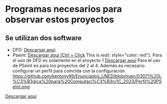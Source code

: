 # Programas necesarios para observar estos proyectos

## Se utilizan dos software

* DFD: <a href="https://dfd.softonic.com/" target="_blank">Descargar aquí</a>
* Pseint: [Descargar aquí (Ctrl + Click](https://pseint.sourceforge.net/)
This is *red*{: style="color: red"}.
Para el uso de DFD es solamente en el proyecto 1
<a href="https://dfd.softonic.com/" target="_blank">Descargar aquí</a>
Para el uso de PSeint es para los proyectos del 2 al 4. Además es necesario configurar un perfil para coincida con la configuración. https://github.com/kentony99/Enunciados_UNED/blob/main/03071%20L%C3%B3gica%20para%20Computaci%C3%B3n/1C_2023/Perfil%20PSeInt.png


[dfd]: https://dfd.softonic.com/
<a href="https://dfd.softonic.com/" target="_blank">Descargar aquí</a>
